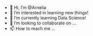 - 👋 Hi, I’m @Arnelia
- 👀 I’m interested in learning new things!
- 🌱 I’m currently learning Data Science!
- 💞️ I’m looking to collaborate on ...
- 📫 How to reach me ...

<!---
anora455/anora455 is a ✨ special ✨ repository because its `README.md` (this file) appears on your GitHub profile.
You can click the Preview link to take a look at your changes.
--->
